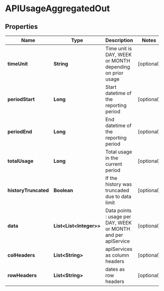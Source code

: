 

# APIUsageAggregatedOut


## Properties

| Name | Type | Description | Notes |
|------------ | ------------- | ------------- | -------------|
|**timeUnit** | **String** | Time unit is DAY, WEEK or MONTH depending on prior usage |  [optional] |
|**periodStart** | **Long** | Start datetime of the reporting period |  [optional] |
|**periodEnd** | **Long** | End datetime of the reporting period |  [optional] |
|**totalUsage** | **Long** | Total usage in the current period |  [optional] |
|**historyTruncated** | **Boolean** | If the history was truncaded due to data limit |  [optional] |
|**data** | **List&lt;List&lt;Integer&gt;&gt;** | Data points : usage per DAY, WEEK or MONTH and per apiService |  [optional] |
|**colHeaders** | **List&lt;String&gt;** | apiServices as column headers  |  [optional] |
|**rowHeaders** | **List&lt;String&gt;** | dates as row headers  |  [optional] |



